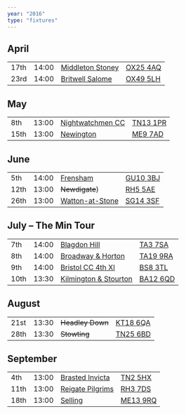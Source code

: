 ```yaml
---
year: "2016"
type: "fixtures"
---
```


## April

|  |  |  |  |
|:---|:---|:---|:---|
| 17th | 14:00 | [Middleton Stoney](/2016/middleton-stoney) | [OX25 4AQ](https//goo.gl/maps/2oHFhgW7cVt) |
| 23rd | 14:00 | [Britwell Salome](/2016/britwell-salome) | [OX49 5LH](https://goo.gl/maps/CGgpPNyQhotADDFs9) |

## May

|  |  |  |  |
|:---|:---|:---|:---|
| 8th | 13:00 | [Nightwatchmen CC](/2016/nightwatchmen) | [TN13 1PR](https://goo.gl/maps/JefoWDSusHs) |
| 15th | 13:00 | [Newington](/2016/newington) | [ME9 7AD](https://goo.gl/maps/t473ZxQqr142) |

## June

|  |  |  |  |
|:---|:---|:---|:---|
| 5th | 14:00 | [Frensham](/2016/frensham) | [GU10 3BJ](https//goo.gl/maps/xBUZvPU1vnK2) |
| 12th | 13:00 | <del>Newdigate</del>) | [RH5 5AE](http://goo.gl/maps/2RKzj) |
| 26th | 13:00 | [Watton-at-Stone](/2016/watton-at-stone) | [SG14 3SF](https://goo.gl/maps/2oHFhgW7cVt) |

## July – The Min Tour

|  |  |  |  |
|:---|:---|:---|:---|
| 7th | 14:00 | [Blagdon Hill](/2016/blagdon-hill) | [TA3 7SA](https//goo.gl/maps/H6iLZLNcja12) |
| 8th | 14:00 | [Broadway & Horton](/2016/broadway-and-horton) | [TA19 9RA](https//goo.gl/maps/hVamJL8if6v) |
| 9th | 14:00 | [Bristol CC 4th XI](/2016/bristol) | [BS8 3TL](http://tinyurl.com/q9t3bma) |
| 10th | 13:30 | [Kilmington & Stourton](/2016/kilmington-and-stourton) | [BA12 6QD](https://goo.gl/maps/6q53XChZh9A2) |


## August

|  |  |  |  |
|:---|:---|:---|:---|
| 21st | 13:30 | <del>Headley Down</del> | [KT18 6QA](https://goo.gl/maps/pn4ojVfCN722) |
| 28th | 13:30 | <del>Stowting</del> | [TN25 6BD](https//goo.gl/maps/5KNmaMe6Wb422) |


## September

|  |  |  |  |
|:---|:---|:---|:---|
| 4th | 13:00 | [Brasted Invicta](/2016/brasted-invicta) | [TN2 5HX](https://goo.gl/maps/wC8nxBrVNym) |
| 11th | 13:00 | [Reigate Pilgrims](/2016/reigate-pilgrims) | [RH3 7DS](https//goo.gl/maps/APtKSjuaQ5v) |
| 18th | 13:00 | [Selling](/2016/selling) | [ME13 9RQ](https//goo.gl/maps/QeLhjBkEbJr) |